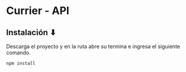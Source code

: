# Currier - API

## Instalación ⬇
Descarga el proyecto y en la ruta abre su termina e ingresa el siguiente comando.
```bash
npm install
```

